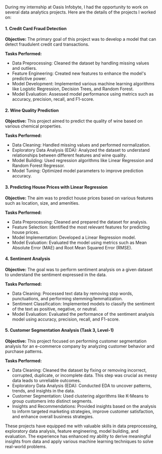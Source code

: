 

During my internship at Oasis Infobyte, I had the opportunity to work on several data analytics projects. Here are the details of the projects I worked on:

#### 1. Credit Card Fraud Detection
**Objective:** The primary goal of this project was to develop a model that can detect fraudulent credit card transactions.

**Tasks Performed:**
- Data Preprocessing: Cleaned the dataset by handling missing values and outliers.
- Feature Engineering: Created new features to enhance the model's predictive power.
- Model Development: Implemented various machine learning algorithms like Logistic Regression, Decision Trees, and Random Forest.
- Model Evaluation: Assessed model performance using metrics such as accuracy, precision, recall, and F1-score.

#### 2. Wine Quality Prediction
**Objective:** This project aimed to predict the quality of wine based on various chemical properties.

**Tasks Performed:**
- Data Cleaning: Handled missing values and performed normalization.
- Exploratory Data Analysis (EDA): Analyzed the dataset to understand relationships between different features and wine quality.
- Model Building: Used regression algorithms like Linear Regression and Random Forest Regressor.
- Model Tuning: Optimized model parameters to improve prediction accuracy.

#### 3. Predicting House Prices with Linear Regression
**Objective:** The aim was to predict house prices based on various features such as location, size, and amenities.

**Tasks Performed:**
- Data Preprocessing: Cleaned and prepared the dataset for analysis.
- Feature Selection: Identified the most relevant features for predicting house prices.
- Model Implementation: Developed a Linear Regression model.
- Model Evaluation: Evaluated the model using metrics such as Mean Absolute Error (MAE) and Root Mean Squared Error (RMSE).

#### 4. Sentiment Analysis
**Objective:** The goal was to perform sentiment analysis on a given dataset to understand the sentiment expressed in the data.

**Tasks Performed:**
- Data Cleaning: Processed text data by removing stop words, punctuations, and performing stemming/lemmatization.
- Sentiment Classification: Implemented models to classify the sentiment of the text as positive, negative, or neutral.
- Model Evaluation: Evaluated the performance of the sentiment analysis model using accuracy, precision, recall, and F1-score.

#### 5. Customer Segmentation Analysis (Task 3, Level-1)
**Objective:** This project focused on performing customer segmentation analysis for an e-commerce company by analyzing customer behavior and purchase patterns.

**Tasks Performed:**
- Data Cleaning: Cleaned the dataset by fixing or removing incorrect, corrupted, duplicate, or incomplete data. This step was crucial as messy data leads to unreliable outcomes.
- Exploratory Data Analysis (EDA): Conducted EDA to uncover patterns, trends, and insights in the data.
- Customer Segmentation: Used clustering algorithms like K-Means to group customers into distinct segments.
- Insights and Recommendations: Provided insights based on the analysis to inform targeted marketing strategies, improve customer satisfaction, and enhance overall business strategies.

These projects have equipped me with valuable skills in data preprocessing, exploratory data analysis, feature engineering, model building, and evaluation. The experience has enhanced my ability to derive meaningful insights from data and apply various machine learning techniques to solve real-world problems.
